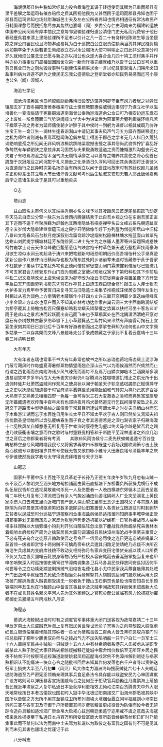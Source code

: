<!-- { "loadSidebar": true } -->
　　海氓隶郡县供井税如常纾其力役令煮海登其课于转运使司其赋为已重而郡县有里甲差解之繁运司有催办赔偿之费其困视他民为又甚然困于运司而郡县弗知也困于郡县而运司弗知也场灶附海城邑士夫及左右公所者弗知也情弗相通征有常法故民产日耗国课愈亏而搜括愈尽亦其势然也嘉靖（阙）岁娄公存仁由河南来为福建转运使体国奉公闵闵焉有厚本恤民之意每邻叟输盐课归道公清德门吏无私而冗费省于他日春经歴呉君来清上里场盐课所不足者以引计之凡一百二十有竒秤役陈琼生等当坐侵欺之罪公曰罢民也且海物淋卤易耗为白于巡按白公立限责偿额满当贳其罪民襁负输纳如期卒免于大戾若更生焉咸欲立石以永公赐场大使刁翀喻止之曰此非公意第分司岁久就倾烦公厪念无已愿与新之亦以报公也众遂大喜合金几四十鸠工须材集手并作翀亦协力事事仪门晨楼囹圄廏舍次第一新而厅事完缮就绪乃以告于公公曰奚可以重劳吾民业已为之则勿毁竣事翀与副使伍采相率求余一言以纪其事淛海人归耕斥卤知盐事利病为详遂不辞为之使民无忘我公盛德后之登斯堂者亦知民劳易感而迄可小康也公名（阙）须城人 

　　海沧社学记 

　　海沧清漳奥区也岛屿鲸鲵劻勷弗靖旧设安边馆择列郡守臣有风力者居之以弹压镇服去岁丁酉冬揭阳唐侯奉檄来守兹土慎修厥职惠绥威慑边事弭宁乃谋立社学以滋培善化一变海俗请于宪臣摄海道南海曾公奉勑巡海道余公佥曰可乃相安边迤东盘石之上废址一坵负麓面江气势爽闿规立学舍中为讲堂后为燕室斋舍旁列廊庑环绕凡若干楹萃子弟之秀者为延师儒使朝夕讲肄于其中侯时一到躬为课督以相其成既乃价许生宝王生一竒江生一澜林生逢春诣淛山中请记其事夫风声气习五方靡齐而转移运化之机为师帅者则诚有责焉耳逖闻海沧僻左髦士得游于郡邑之学者无几人科目久荒弦诵絶响童孺之所见闻无非风帆浪楫跳踯陆梁震撼击撞之事其俗尚武骁悍狞犷喜乱好争骜然有车辚驷铁之意兹非其习固然与夫果毅勇敢适道之资而慷慨激烈沟壑丧元之夫君子有取焉海沧之俗木强气决无颓惰浮靡之习以善导之端养其蒙使之降心俛首日周旋于衣冠俎豆之间沉酣于礼义揖逊之化渐渍日久淳风可回出其余勇固将迁善徙义为直道而行之民异时次第名扬亦当有所树立以闻于世兹地故宋时有苏廷仪颜几圣诸先正彬彬辈出其立朝大节垂诸汗青文献可考也后生私淑又安知无若人耶此唐侯嘉惠后学之意诸生执业于是其可以重勉矣夫 

　　○志 

　　塔山志 

　　兹山取名未审何义以其端拱秀丽亦名文峰予以其凌躐风云首足尾鬛振跃飞动定称天马云自壶公分擘一脉东为五侯西拆腾骧结秀于此自吾乡视之位在东南吾家正直其下迩而不逼千年聚族藉为屏翰也其西南隐处有招提禅宇名曰文峰岩系先朝遗趾宣德辛亥岁僧大隐重建继僧藴玉成之殿宇开明佛像华好下方列屋为僧徒所居山中旧标八景曰文笔春风石台秋月虎溪叙别龙窟竒踪沙堤烟树松隐禅林塘水拖蓝壶山耸翠先达蚶山刘武提学横塘林廷芳东陇徐资二进士先生为之序骚人墨客寄兴留题积成巻帙柯竹岩学士诗云天作竒峰戴巨鳌葱葱佳气映宫袍千村草色兼天逺万壑松声挟雨豪海月欲生凉似水涧云初起涌于涛兴来把笔题新句祇恐明朝纸价高吾祖怡轩公手录真迹犹新公自作八景律诗旧稿尚存也极为莆东胜处附乡诸前辈未遇时皆藏修于此于吾家不枉数步子弟读书往来犹外宅也正德间僧贫窜徙空山闭门霖潦摧剥僧居尽已毁撤几不可支家君合力修甃东作山门西为庖爨之室蔽以短垣戊寅予下第归种松其下作前后种松二记文嘉靖改元上虞朱侯衮来为郡守改为凌云书院徙弃金身易置圣像下方开堂宇扁曰天开图画旁列书房东凭穹石作亭其上曰琢玉西曰铿金修竹敲击友人庠士张君大护多宣力焉甲申予罢官归来复寻天马旧隐逺士来集节推桐城汪侯居安同年友生也时相过从喜为润色上方南隅老木蔽翳作小轩四方丈许三面开窓朝霏夕霭迭岫攒峰真小李金碧斗方山水也穿户而入不知其处林考功达作隶古巢云洞三大字西南跨涧结版为桥亭覆其上倚檐古松百尺偃蹇却略若龙螭夭矫拏攫之势翼以扶栏可坐十客名曰听雨于是此山之景若决而起跃而出奋迅而飞来也予草榻寓处在西北隅潇洒清絶开窓对盘石有杂树数株古藤罗络牵缀下上小草葳蕤丛兰紫竹风来泠然有声幽香可掬石上宜宴坐隶刻其阴日日忘归后千百年有好游者剔而出之摩挲苍藓知为谁何也山中文字颇多姑录一二以存其槩而文峰八景题咏先公手录成帙藏之于家此不复着云嘉靖十三年春三月清明日题 

　　大有年志 

　　大有年者志瑞也常事不书大有年非常也故书之所以志瑞也莆地瘠卤厥土泥涂海门蔽亏飓风时作每盛夏溽暑郁蒸物情望雨翘企深山云气以为雨候滃然而兴倐然而止俗谓之西北雨而东南附海诸乡风气疎荡而雨每不及焉万亩鳞次仰吸木兰涵窦渐多溪流易涸故率岁多旱丙戌大无禾麦灾沴频仍川谷腾涌万姓嗷嗷道饥惟正之供无所于出流佣转徙井灶萧然盗贼间作观风之使具状以闻于朝圣天子轸念逺氓蠲损正赋慎择守土之吏以抚摩绥辑遗黎于时官府清平蠧弊厘革用能酝酿和气转灾为祥乃己亥岁百谷大熟庚子又熟黄云穰穰四野一色每一金可得米三石大麦菽黍之类积而弗售富室廪廥无所葢藏遗老欢传莆中百年未有也郊垧夜月鸡犬晏然道无行乞民间搜举废坠之礼衣冠交于道路市中梨枣橘柚之属倍贵于常耳目所逮诚可谓太平之时矣夫鸟栖山林而忘于木鱼游江湖而忘于水百姓日用生长太平日不知太平欢于古人则已然矣又焉知夫祖宗忧勤圣皇悯恤所以含弘覆帱春生而子育之者其恩德若是之深也淛农家子归耕海澨十七见秋风矣自悼憃愚无所复用于世幸济时康德免沟壑以终犬马余龄是皆吾君之赐也乃效康衢击壤之意而作之歌时与村童野叟相答和于断陇平芜深林逺渚之外庶几治世之音后之修郡乗者将有考焉 
　　其歌曰风雨协候兮二麦先秋蝗蝻逺遁兮百谷登畴桔槔空悬兮风飕飕嗟我民兮又将奚求再歌曰禾稼既登兮我场我圃吹洞箫兮击土鼓斋心致诚兮以御田祖岁其有兮使我无苦又歌曰咏小雅兮大田赓良耜兮清篇丰年之庆兮伊谁使然抚我字我兮太守得贤虎拜稽首兮天子万年 

　　山冦志 

　　国家升平莆中乐土百姓不见兵革老子长孙乃正德五年庚午岁秋九月忽有山贼一伙不及百人黎明突至涵头地方刼掠铺面由黄石直抵塘下东桥囊负所获操戈横行不成队伍居民皆却立逺视莫敢谁何杀死一人及伤蹩者一人晩由横塘东郊循木兰而去至嘉靖二年秋七月复有汀漳流贼百有余人气势凶涌由仙游北隔岭入广业突至溪北上黄民家杀伤人口去城五里而近城门警严退入深山望江里前王恶少王国材父子与其族人雠隙阴为向导晨至其境驱虏男妇数多退即迎仙旧寨置营人各责状立限追征时时刲剥斩艾贫者以逞威恐时分巡福宁道按察司佥事海盐呉侯昻适按莆同知府事丰城李侯正管摄郡事筹划无策而刼质之家反为张皇声势走透机密以祈缓死一日官兵接战市人袖手相率往观贼以大旗旁缀小钩剡利开张自蔽临阵忽出旗下鏖战我兵败衂杀死枭勇林本着统哨本府检校严简为之擒获居民大震勾调浦城县民快漳州海沧战手俱至夫重赏之下必有死夫乌合之徒原非勍敌使吾之号令严一信赏必罚使之连日更迭恋战直捣巢穴获首领一级者即赏银十两何贼不可擒哉旁布伏兵邀其归路足使靖絶乃迟疑不决所召海沧生兵虑其内变府库钱粮不敢动支相持弥月各家典变田宅借贷亲戚以赎人口所费不赀又为之置买圎帽云鞋脱身等物乃归严检校从容安尾而去垂涎鼓掌旋当复来也甲申冬哨聚深入时巡按御史蕳宵驻节漳南调集各卫兵马各县民快释放同安县狱囚何平何世等令之立功赎死踪迹剿捕贼气沮缩夜屯德化县小尤中民家我兵蓐食晨薄其处贼开门出战何平叔侄首先死敌杀伤相当旁兵登屋掣其大旗贼饥疲闭门晨炊我兵用火鋴攻破门屋拥盾直入贼丧胆受擒无一脱者免于搜山玉石俱焚也是役也南安知县长乐颜容端同年友生也在行相顾山中备言其事且示及灭贼申闻故知其详而癸未贼酋新大总者不在或言其姓名赖义平河人先为其外家缚送之官死矣蕳公监临有风力论捕冦功擢都御史云嘉靖五年丙戌秋八月识 

　　海冦志 

　　莆滨大海鲸鲵出没时时有之调度官军事体重大闭门送客视为故常嘉靖二十三年甲辰岁南土大荒盗贼充斥海上复有戮民黄世隆世光俞子宾等为之向导刼掠大姓驱虏细民立限责偿屠毒惨酷其邓姓者一县尤为桀黠畨酋二百余人皆丑黑狞恶舣舟寨门时把总指挥丁桐年少胆勇驭舟师与之接战气力不加失陷哨船一只千户白仁一贠军士三十六人莆禧军民共扑贼船一只贼徒十五六人中有林希德者系港东人氏被虏从逆职专斩杀此人熟于附近大家径路转相惊疑搬移迁徙城中廨舍增价数倍至无所容乡居之民夜不帖席于时按察司巡视海道副使姚君凤翔巡歴海戍常例不免漳州解到贼徒与祸家熟相识认不能痛决一快众心令之随批带回后未知其作何发落也白千户者寻以责赂送归军士损失大半至八月初■〈风贝〉风大作南力湄洲海屿搜获贼徒六七十人夫朝廷堤防海道至为严密宪臣领勅亲理其事兵食足备法令具存能以戢盗安民为心审固谋猷广设方略则可以弹压暴客宣扬国威乌合之徒何至于拒敌官兵劻勷连月鹰鹯海上葅醢吾民哉近年漳泉之人复尔私通日本坐获厚利更相效尤倾动江南百货腾贵夫中外大限天地常经按日本者古倭奴也国初时入冦中华北极辽阳南接交广沿海州郡悉被其殃中国所以备御之方无所不用其至镇戍卫所布列海堧火墩烟台矗立冈阜福建则小埕南日呉屿三寨与各军卫及守御千户所错置其间岁费钱粮畨更戍役皆为防倭而设今者无禁踪令造舟具粮如适淮泗广赍金帛大启戎心兹岂朝廷柔逺宁迩用戒不虞之意哉夫海冦倐来急难捕捉至于私通日本舟容万斛所受皆富商大贾所载皆绫缎茧丝积日旷时乃能集事此而不禁何以法为而南中士夫驾为私说以为取彼之有富我之国有何不可是见其利而未见其害也疆场之忧谨记于此 

　　八分料志 

